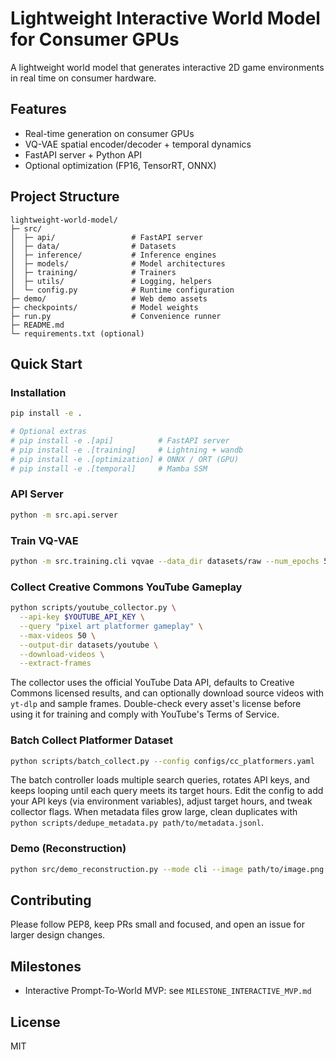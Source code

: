 # Lightweight Interactive World Model for Consumer GPUs

A lightweight world model that generates interactive 2D game environments in real time on consumer hardware.

## Features

- Real-time generation on consumer GPUs
- VQ-VAE spatial encoder/decoder + temporal dynamics
- FastAPI server + Python API
- Optional optimization (FP16, TensorRT, ONNX)

## Project Structure

```
lightweight-world-model/
├─ src/
│  ├─ api/                 # FastAPI server
│  ├─ data/                # Datasets
│  ├─ inference/           # Inference engines
│  ├─ models/              # Model architectures
│  ├─ training/            # Trainers
│  ├─ utils/               # Logging, helpers
│  └─ config.py            # Runtime configuration
├─ demo/                   # Web demo assets
├─ checkpoints/            # Model weights
├─ run.py                  # Convenience runner
├─ README.md
└─ requirements.txt (optional)
```

## Quick Start

### Installation

```bash
pip install -e .

# Optional extras
# pip install -e .[api]          # FastAPI server
# pip install -e .[training]     # Lightning + wandb
# pip install -e .[optimization] # ONNX / ORT (GPU)
# pip install -e .[temporal]     # Mamba SSM
```

### API Server

```bash
python -m src.api.server
```

### Train VQ-VAE

```bash
python -m src.training.cli vqvae --data_dir datasets/raw --num_epochs 50
```

### Collect Creative Commons YouTube Gameplay

```bash
python scripts/youtube_collector.py \
  --api-key $YOUTUBE_API_KEY \
  --query "pixel art platformer gameplay" \
  --max-videos 50 \
  --output-dir datasets/youtube \
  --download-videos \
  --extract-frames
```

The collector uses the official YouTube Data API, defaults to Creative Commons
licensed results, and can optionally download source videos with `yt-dlp` and
sample frames. Double-check every asset's license before using it for training
and comply with YouTube's Terms of Service.

### Batch Collect Platformer Dataset

```bash
python scripts/batch_collect.py --config configs/cc_platformers.yaml
```

The batch controller loads multiple search queries, rotates API keys, and
keeps looping until each query meets its target hours. Edit the config to add
your API keys (via environment variables), adjust target hours, and tweak
collector flags. When metadata files grow large, clean duplicates with
`python scripts/dedupe_metadata.py path/to/metadata.jsonl`.

### Demo (Reconstruction)

```bash
python src/demo_reconstruction.py --mode cli --image path/to/image.png
```

## Contributing

Please follow PEP8, keep PRs small and focused, and open an issue for larger design changes.

## Milestones

- Interactive Prompt‑To‑World MVP: see `MILESTONE_INTERACTIVE_MVP.md`

## License

MIT



